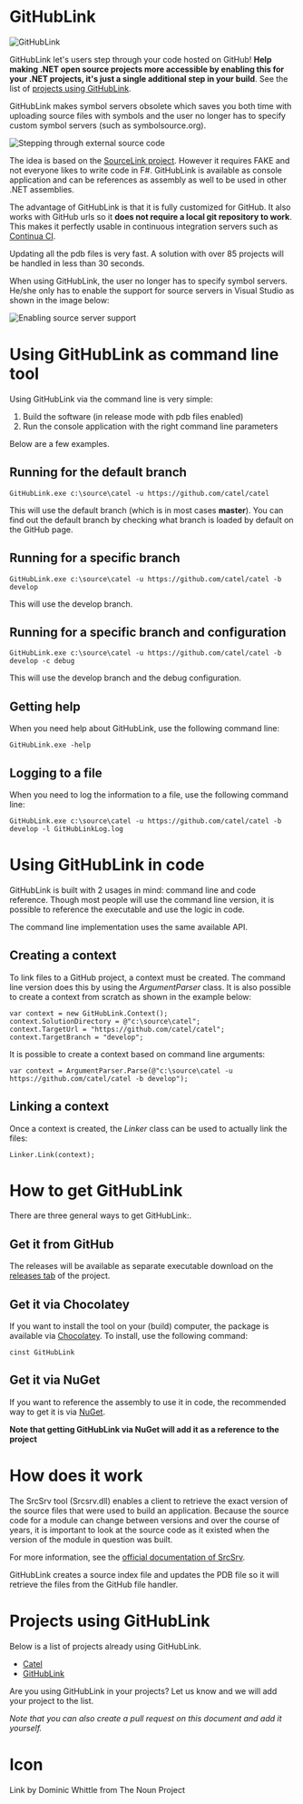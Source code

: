 GitHubLink
==========

![GitHubLink](design/logo/logo_64.png)

GitHubLink let's users step through your code hosted on GitHub! **Help making .NET open source projects more accessible by enabling this for your .NET projects, it's just a single additional step in your build**. See the list of [projects using GitHubLink](#ProjectsUsingGitHubLink).

GitHubLink makes symbol servers obsolete which saves you both time with uploading source files with symbols and the user no longer has to specify custom symbol servers (such as symbolsource.org).

![Stepping through external source code](doc/images/GitHubLink_example.gif)  


The idea is based on the <a href="https://github.com/ctaggart/SourceLink"  target="_blank">SourceLink project</a>. However it requires FAKE and not everyone likes to write code in F#. GitHubLink is available as console application and can be references as assembly as well to be used in other .NET assemblies.

The advantage of GitHubLink is that it is fully customized for GitHub. It also works with GitHub urls so it **does not require a local git repository to work**. This makes it perfectly usable in continuous integration servers such as <a href="http://www.finalbuilder.com/Continua-CI" target="_blank">Continua CI</a>.

Updating all the pdb files is very fast. A solution with over 85 projects will be handled in less than 30 seconds.

When using GitHubLink, the user no longer has to specify symbol servers. He/she only has to enable the support for source servers in Visual Studio as shown in the image below:

![Enabling source server support](doc/images/visualstudio_enablesourceserversupport.png)  

# Using GitHubLink as command line tool #

Using GitHubLink via the command line is very simple:

1. Build the software (in release mode with pdb files enabled)
2. Run the console application with the right command line parameters

Below are a few examples.

## Running for the default branch ##

    GitHubLink.exe c:\source\catel -u https://github.com/catel/catel 

This will use the default branch (which is in most cases **master**). You can find out the default branch by checking what branch is loaded by default on the GitHub page.

## Running for a specific branch ##

    GitHubLink.exe c:\source\catel -u https://github.com/catel/catel -b develop

This will use the develop branch.

## Running for a specific branch and configuration ##

    GitHubLink.exe c:\source\catel -u https://github.com/catel/catel -b develop -c debug

This will use the develop branch and the debug configuration.

## Getting help ##

When you need help about GitHubLink, use the following command line:

    GitHubLink.exe -help

## Logging to a file ##

When you need to log the information to a file, use the following command line:

    GitHubLink.exe c:\source\catel -u https://github.com/catel/catel -b develop -l GitHubLinkLog.log


# Using GitHubLink in code #

GitHubLink is built with 2 usages in mind: command line and code reference. Though most people will use the command line version, it is possible to reference the executable and use the logic in code.

The command line implementation uses the same available API. 

## Creating a context ##

To link files to a GitHub project, a context must be created. The command line version does this by using the *ArgumentParser* class. It is also possible to create a context from scratch as shown in the example below:

    var context = new GitHubLink.Context();
    context.SolutionDirectory = @"c:\source\catel";
    context.TargetUrl = "https://github.com/catel/catel";
    context.TargetBranch = "develop";

It is possible to create a context based on command line arguments:

    var context = ArgumentParser.Parse(@"c:\source\catel -u https://github.com/catel/catel -b develop");

## Linking a context ##

Once a context is created, the *Linker* class can be used to actually link the files:

    Linker.Link(context);

# How to get GitHubLink #

There are three general ways to get GitHubLink:.

## Get it from GitHub ##

The releases will be available as separate executable download on the [releases tab](https://github.com/GeertvanHorrik/GitHubLink/releases) of the project.

## Get it via Chocolatey ##

If you want to install the tool on your (build) computer, the package is available via <a href="https://chocolatey.org/" target="_blank">Chocolatey</a>. To install, use the following command:

    cinst GitHubLink

## Get it via NuGet ##

If you want to reference the assembly to use it in code, the recommended way to get it is via <a href="http://www.nuget.org/" target="_blank">NuGet</a>. 

**Note that getting GitHubLink via NuGet will add it as a reference to the project**

# How does it work #

The SrcSrv tool (Srcsrv.dll) enables a client to retrieve the exact version of the source files that were used to build an application. Because the source code for a module can change between versions and over the course of years, it is important to look at the source code as it existed when the version of the module in question was built.

For more information, see the <a href="http://msdn.microsoft.com/en-us/library/windows/hardware/ff558791(v=vs.85).aspx" target="_blank">official documentation of SrcSrv</a>.

GitHubLink creates a source index file and updates the PDB file so it will retrieve the files from the GitHub file handler.

<a name="ProjectsUsingGitHubLink"></a>
# Projects using GitHubLink #

Below is a list of projects already using GitHubLink.

- <a href="http://www.catelproject.com" target="_blank">Catel</a>
- <a href="https://github.com/GeertvanHorrik/GitHubLink" target="_blank">GitHubLink</a>

Are you using GitHubLink in your projects? Let us know and we will add your project to the list.

*Note that you can also create a pull request on this document and add it yourself.* 
 

# Icon #

Link by Dominic Whittle from The Noun Project